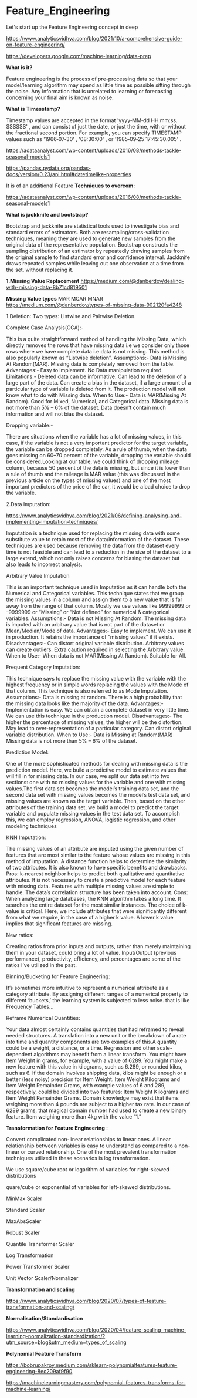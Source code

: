 # Feature_Engineering

Let's start up the Feature Engineering concept in deep

https://www.analyticsvidhya.com/blog/2021/10/a-comprehensive-guide-on-feature-engineering/

https://developers.google.com/machine-learning/data-prep

**What is it?**

Feature engineering is the process of pre-processing data so that your model/learning
algorithm may spend as little time as possible sifting through the noise. Any information
that is unrelated to learning or forecasting concerning your final aim is known as noise.

**What is Timesstamp?**

Timestamp values are accepted in the format 'yyyy‑MM‑dd HH:mm:ss. SSSSSS' , and can consist
of just the date, or just the time, with or without the fractional second portion. 
For example, you can specify TIMESTAMP values such as '1966‑07‑30' , '08:30:00' , or '1985‑09‑25 17:45:30.005' .

https://adataanalyst.com/wp-content/uploads/2016/08/methods-tackle-seasonal-models1

https://pandas.pydata.org/pandas-docs/version/0.23/api.html#datetimelike-properties


It is of an additional Feature
**Techniques to overcom:**

https://adataanalyst.com/wp-content/uploads/2016/08/methods-tackle-seasonal-models1

**What is jackknife and bootstrap?**

Bootstrap and jackknife are statistical tools used to investigate bias and standard errors of estimators.
Both are resampling/cross-validation techniques, meaning they are used to generate new samples from the original data
of the representative population.
Bootstrap constructs the sampling distribution of an estimator by repeatedly drawing samples from the original sample to find 
standard error and confidence interval. Jackknife draws repeated samples while leaving out one observation at a time from the set,
without replacing it.

**1.Missing Value Replacement**
https://medium.com/@danberdov/dealing-with-missing-data-8b71cd819501


**Missing Value types**
MAR
MCAR
MNAR
https://medium.com/@danberdov/types-of-missing-data-902120fa4248

1.Deletion:
Two types: Listwise and Pairwise Deletion.

Complete Case Analysis(CCA):-

This is a quite straightforward method of handling the Missing Data, which directly removes the rows that have missing data 
i.e we consider only those rows where we have complete data i.e data is not missing. This method is also popularly known as “Listwise deletion”.
Assumptions:-
Data is Missing At Random(MAR).
Missing data is completely removed from the table.
Advantages:- 
Easy to implement.
No Data manipulation required.
Limitations:-
Deleted data can be informative.
Can lead to the deletion of a large part of the data.
Can create a bias in the dataset, if a large amount of a particular type of variable is deleted from it.
The production model will not know what to do with Missing data.
When to Use:-
Data is MAR(Missing At Random).
Good for Mixed, Numerical, and Categorical data.
Missing data is not more than 5% – 6% of the dataset.
Data doesn’t contain much information and will not bias the dataset.

Dropping variable:-

There are situations when the variable has a lot of missing values, in this case, if the variable is not a very important predictor for the 
target variable, the variable can be dropped completely. As a rule of thumb, when the data goes missing on 60–70 percent of the variable, dropping
the variable should be considered.Looking at our table, we could think of dropping mileage column, because 50 percent of the data is missing,
but since it is lower than a rule of thumb and the mileage is MAR value (this was discussed in the previous article on the types of missing values) 
and one of the most important predictors of the price of the car, it would be a bad choice to drop the variable.

2.Data Imputation:

https://www.analyticsvidhya.com/blog/2021/06/defining-analysing-and-implementing-imputation-techniques/

Imputation is a technique used for replacing the missing data with some substitute value to retain most of the data/information of the dataset. 
These techniques are used because removing the data from the dataset every time is not feasible and can lead to a reduction in the size of 
the dataset to a large extend, which not only raises concerns for biasing the dataset but also leads to incorrect analysis.

Arbitrary Value Imputation

This is an important technique used in Imputation as it can handle both the Numerical and Categorical variables.
This technique states that we group the missing values in a column and assign them to a new value that is far away 
from the range of that column. Mostly we use values like 99999999 or -9999999 or “Missing” or “Not defined” for numerical & categorical variables.
Assumptions:-
Data is not Missing At Random.
The missing data is imputed with an arbitrary value that is not part of the dataset or Mean/Median/Mode of data.
Advantages:-
Easy to implement.
We can use it in production.
It retains the importance of “missing values” if it exists.
Disadvantages:-
Can distort original variable distribution.
Arbitrary values can create outliers.
Extra caution required in selecting the Arbitrary value.
When to Use:-
When data is not MAR(Missing At Random).
Suitable for All.

Frequent Category Imputation:

This technique says to replace the missing value with the variable with the highest frequency or in simple words 
replacing the values with the Mode of that column. This technique is also referred to as Mode Imputation.
Assumptions:-
Data is missing at random.
There is a high probability that the missing data looks like the majority of the data.
Advantages:-
Implementation is easy.
We can obtain a complete dataset in very little time.
We can use this technique in the production model.
Disadvantages:-
The higher the percentage of missing values, the higher will be the distortion.
May lead to over-representation of a particular category.
Can distort original variable distribution.
When to Use:-
Data is Missing at Random(MAR)
Missing data is not more than 5% – 6% of the dataset.

 Prediction Model:

One of the more sophisticated methods for dealing with missing data is the prediction model. Here, we build a predictive model 
to estimate values that will fill in for missing data. In our case, we split our data set into two sections: one with no missing
values for the variable and one with missing values.The first data set becomes the model’s training data set, and the second data set 
with missing values becomes the model’s test data set, and missing values are known as the target variable. Then, based on the other attributes of the training data set, we build a model 
to predict the target variable and populate missing values in the test data set. To accomplish this, we can employ regression, ANOVA, 
logistic regression, and other modeling techniques

 KNN Imputation:

The missing values of an attribute are imputed using the given number of features that are most similar to the feature whose values are missing in this method of imputation. A distance function helps to determine the similarity of two attributes. It is also known to have specific benefits and drawbacks.
Pros:
k-nearest neighbor helps to predict both qualitative and quantitative attributes.
It is not necessary to create a predictive model for each feature with missing data.
Features with multiple missing values are simple to handle.
The data’s correlation structure has been taken into account.
Cons:
When analyzing large databases, the KNN algorithm takes a long time. It searches the entire dataset for the most similar instances.
The choice of k-value is critical. Here, we include attributes that were significantly different from what we require, in the case of a higher k value. A lower k value implies that significant features are missing.


New ratios:

Creating ratios from prior inputs and outputs, rather than merely maintaining them in your dataset, could bring a lot of value. Input/Output (previous performance), productivity, efficiency, and percentages are some of the ratios I’ve utilized in the past.

Binning/Bucketing for Feature Engineering:

It’s sometimes more intuitive to represent a numerical attribute as a category attribute. By assigning different ranges of a numerical property to different ‘buckets,’ the learning system is subjected to less noise.
that is like Frequency Tables...

Reframe Numerical Quantities:

Your data almost certainly contains quantities that had reframed to reveal needed structures. A translation into a new unit or the breakdown of a rate into time and quantity components are two examples of this.A quantity could be a weight, a distance, or a time. Regression and other scale-dependent algorithms may benefit from a linear transform.
You might have Item Weight in grams, for example, with a value of 6289. You might make a new feature with this value in kilograms, such as 6.289, or rounded kilos, such as 6. If the domain involves shipping data, kilos might be enough or a better (less noisy) precision for Item Weight.
Item Weight Kilograms and Item Weight Remainder Grams, with example values of 6 and 289, respectively, could be divided into two features: Item Weight Kilograms and Item Weight Remainder Grams.
Domain knowledge may exist that items weighing more than 4 pounds are subject to a higher tax rate. In our case of 6289 grams, that magical domain number had used to create a new binary feature. Item weighing more than 4kg with the value “1.”

**Transformation for Feature Engineering** :


Convert complicated non-linear relationships to linear ones. A linear relationship between variables is easy to understand as compared to a non-linear or curved relationship. 
One of the most prevalent transformation techniques utilized in these scenarios is log transformation.

 We use square/cube root or logarithm of variables for right-skewed distributions 
 
 quare/cube or exponential of variables for left-skewed distributions.

 MinMax Scaler
 
Standard Scaler

MaxAbsScaler

Robust Scaler

Quantile Transformer Scaler

Log Transformation

Power Transformer Scaler

Unit Vector Scaler/Normalizer

**Transformation and scaling**

https://www.analyticsvidhya.com/blog/2020/07/types-of-feature-transformation-and-scaling/ 

**Normalisation/Standardisation**

https://www.analyticsvidhya.com/blog/2020/04/feature-scaling-machine-learning-normalization-standardization/?utm_source=blog&utm_medium=types_of_scaling

**Polynomial Feature Transform**

https://bobrupakroy.medium.com/sklearn-polynomialfeatures-feature-engineering-8ec209af9f90

https://machinelearningmastery.com/polynomial-features-transforms-for-machine-learning/








